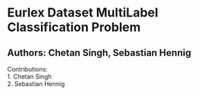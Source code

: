 # Eurlex Dataset MultiLabel Classification Problem

## Authors: Chetan Singh, Sebastian Hennig

  Contributions: \
    1. Chetan Singh \
    2. Sebastian Hennig 
